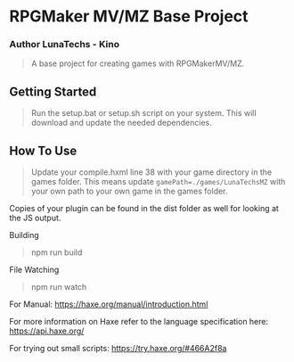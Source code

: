 # RPGMaker MV/MZ Base Project
### Author LunaTechs - Kino
> A base project for creating games with RPGMakerMV/MZ.

## Getting Started
> Run the setup.bat or setup.sh script on your system. This will download and update the needed dependencies.

## How To Use

> Update your compile.hxml line 38 with your game directory in the games folder. This means update `gamePath=./games/LunaTechsMZ` with your own path to your own game in the games folder.

Copies of your plugin can be found in the dist folder as well for looking at the JS output.

Building
> npm run build


File Watching
> npm run watch 

For Manual: https://haxe.org/manual/introduction.html

For more information on Haxe refer to the language specification here: https://api.haxe.org/

For trying out small scripts: https://try.haxe.org/#466A2f8a

